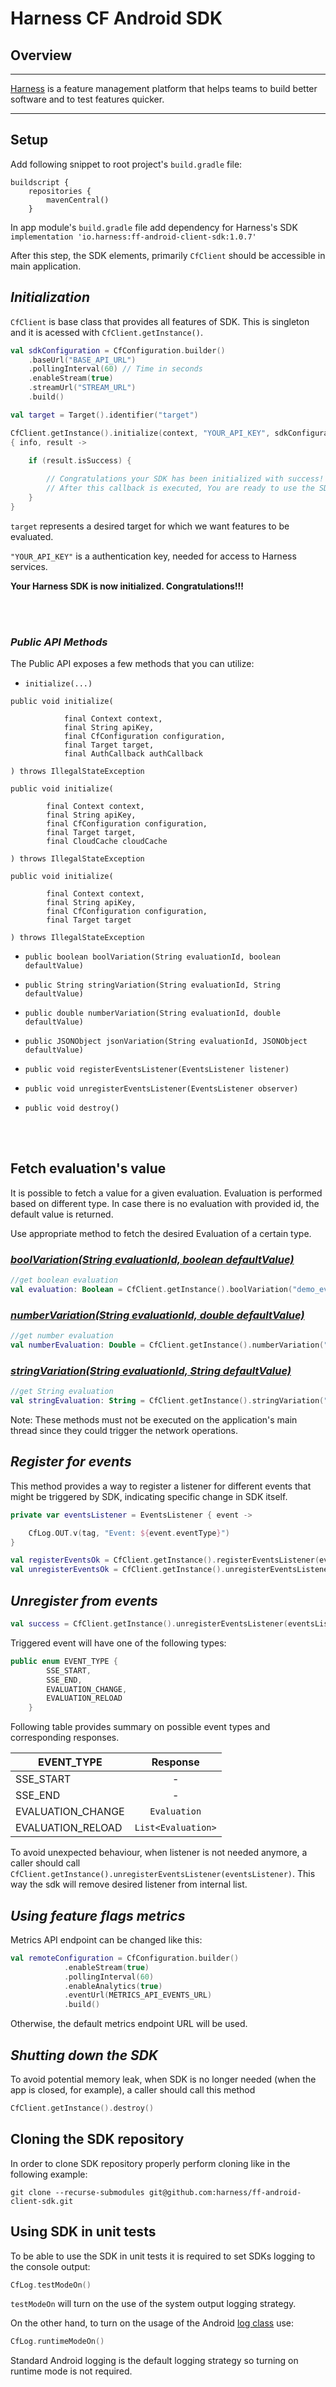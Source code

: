 Harness CF Android SDK
========================
## Overview

-------------------------
[Harness](https://www.harness.io/) is a feature management platform that helps teams to build better software and to test features quicker.

-------------------------

## Setup

Add following snippet to root project's `build.gradle` file:
```
buildscript {
    repositories {
        mavenCentral()
    }
```

In app module's `build.gradle` file add dependency for Harness's SDK
`implementation 'io.harness:ff-android-client-sdk:1.0.7'`

After this step, the SDK elements, primarily `CfClient` should be accessible in main application.

## **_Initialization_**
`CfClient` is base class that provides all features of SDK. This is singleton and it is acessed with `CfClient.getInstance()`. 

```Kotlin
val sdkConfiguration = CfConfiguration.builder()
    .baseUrl("BASE_API_URL")
    .pollingInterval(60) // Time in seconds
    .enableStream(true)
    .streamUrl("STREAM_URL")
    .build()

val target = Target().identifier("target")

CfClient.getInstance().initialize(context, "YOUR_API_KEY", sdkConfiguration, target) 
{ info, result ->

    if (result.isSuccess) {
        
        // Congratulations your SDK has been initialized with success!
        // After this callback is executed, You are ready to use the SDK!                        
    }
}
```

`target` represents a desired target for which we want features to be evaluated.

`"YOUR_API_KEY"` is a authentication key, needed for access to Harness services.


**Your Harness SDK is now initialized. Congratulations!!!**

<br><br>
### **_Public API Methods_** ###
The Public API exposes a few methods that you can utilize:

* `initialize(...)`

```
public void initialize(

            final Context context,
            final String apiKey,
            final CfConfiguration configuration,
            final Target target,
            final AuthCallback authCallback

) throws IllegalStateException
```

```
public void initialize(

        final Context context,
        final String apiKey,
        final CfConfiguration configuration,
        final Target target,
        final CloudCache cloudCache

) throws IllegalStateException
```

```
public void initialize(

        final Context context,
        final String apiKey,
        final CfConfiguration configuration,
        final Target target

) throws IllegalStateException
```

* `public boolean boolVariation(String evaluationId, boolean defaultValue)`

* `public String stringVariation(String evaluationId, String defaultValue)`

* `public double numberVariation(String evaluationId, double defaultValue)`

* `public JSONObject jsonVariation(String evaluationId, JSONObject defaultValue)`

* `public void registerEventsListener(EventsListener listener)`

* `public void unregisterEventsListener(EventsListener observer)`

* `public void destroy()`

<br><br>


## Fetch evaluation's value
It is possible to fetch a value for a given evaluation. Evaluation is performed based on different type. In case there is no evaluation with provided id, the default value is returned.

Use appropriate method to fetch the desired Evaluation of a certain type.

### <u>_boolVariation(String evaluationId, boolean defaultValue)_</u>
```Kotlin
//get boolean evaluation
val evaluation: Boolean = CfClient.getInstance().boolVariation("demo_evaluation", false)  
```
### <u>_numberVariation(String evaluationId, double defaultValue)_</u>
```Kotlin
//get number evaluation
val numberEvaluation: Double = CfClient.getInstance().numberVariation("demo_number_evaluation", 0.0)  
```

### <u>_stringVariation(String evaluationId, String defaultValue)_</u>
```Kotlin
//get String evaluation
val stringEvaluation: String = CfClient.getInstance().stringVariation("demo_string_evaluation", "demo_value")  
```

Note: These methods must not be executed on the application's main thread since they
could trigger the network operations.

## _Register for events_
This method provides a way to register a listener for different events that might be triggered by SDK, indicating specific change in SDK itself.

```Kotlin
private var eventsListener = EventsListener { event ->

    CfLog.OUT.v(tag, "Event: ${event.eventType}")
}

val registerEventsOk = CfClient.getInstance().registerEventsListener(eventsListener)
val unregisterEventsOk = CfClient.getInstance().unregisterEventsListener(eventsListener)
```

## _Unregister from events_
```Kotlin
val success = CfClient.getInstance().unregisterEventsListener(eventsListener)
```

Triggered event will have one of the following types:

```Java
public enum EVENT_TYPE {
        SSE_START, 
        SSE_END, 
        EVALUATION_CHANGE,
        EVALUATION_RELOAD
    }
```
Following table provides summary on possible event types and corresponding responses.

| EVENT_TYPE        | Response          |         
| -------------     |:-------:          |      
| SSE_START         | -                 |
| SSE_END           | -                 |
| EVALUATION_CHANGE | `Evaluation`      | 
| EVALUATION_RELOAD | `List<Evaluation>`|


To avoid unexpected behaviour, when listener is not needed anymore, a caller should call 
`CfClient.getInstance().unregisterEventsListener(eventsListener)`. This way the sdk will remove desired listener from internal list.

## _Using feature flags metrics_

Metrics API endpoint can be changed like this:
```kotlin
val remoteConfiguration = CfConfiguration.builder()
            .enableStream(true)
            .pollingInterval(60)
            .enableAnalytics(true)
            .eventUrl(METRICS_API_EVENTS_URL)
            .build()
```

Otherwise, the default metrics endpoint URL will be used.

## _Shutting down the SDK_
To avoid potential memory leak, when SDK is no longer needed (when the app is closed, for example), a caller should call this method
```Kotlin
CfClient.getInstance().destroy()
```

## Cloning the SDK repository

In order to clone SDK repository properly perform cloning like in the following example:

```
git clone --recurse-submodules git@github.com:harness/ff-android-client-sdk.git
``` 

## Using SDK in unit tests

To be able to use the SDK in unit tests it is required to set SDKs logging to the console output:

```Kotlin
CfLog.testModeOn()
```

`testModeOn` will turn on the use of the system output logging strategy. 

On the other hand, to turn on the usage of the Android [log class](https://developer.android.com/reference/android/util/Log) use:

```Kotlin
CfLog.runtimeModeOn()
``` 

Standard Android logging is the default logging strategy so turning on runtime mode is not required. 
